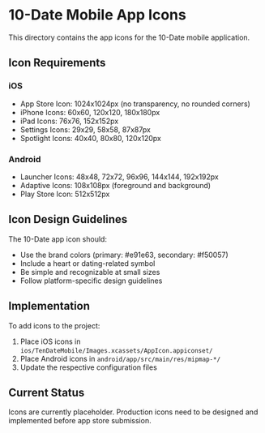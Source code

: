 # 10-Date Mobile App Icons

This directory contains the app icons for the 10-Date mobile application.

## Icon Requirements

### iOS
- App Store Icon: 1024x1024px (no transparency, no rounded corners)
- iPhone Icons: 60x60, 120x120, 180x180px
- iPad Icons: 76x76, 152x152px
- Settings Icons: 29x29, 58x58, 87x87px
- Spotlight Icons: 40x40, 80x80, 120x120px

### Android
- Launcher Icons: 48x48, 72x72, 96x96, 144x144, 192x192px
- Adaptive Icons: 108x108px (foreground and background)
- Play Store Icon: 512x512px

## Icon Design Guidelines

The 10-Date app icon should:
- Use the brand colors (primary: #e91e63, secondary: #f50057)
- Include a heart or dating-related symbol
- Be simple and recognizable at small sizes
- Follow platform-specific design guidelines

## Implementation

To add icons to the project:

1. Place iOS icons in `ios/TenDateMobile/Images.xcassets/AppIcon.appiconset/`
2. Place Android icons in `android/app/src/main/res/mipmap-*/`
3. Update the respective configuration files

## Current Status

Icons are currently placeholder. Production icons need to be designed and implemented before app store submission.